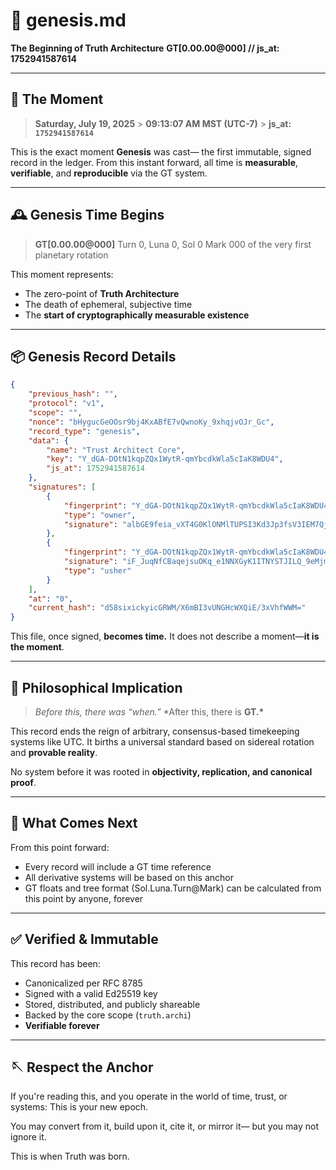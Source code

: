 # 🌌 genesis.md

**The Beginning of Truth Architecture**
**GT\[0.00.00\@000] // js_at: 1752941587614**

---

## 📍 The Moment

> **Saturday, July 19, 2025** > **09:13:07 AM MST (UTC-7)** > **js_at: `1752941587614`**

This is the exact moment **Genesis** was cast—
the first immutable, signed record in the ledger.
From this instant forward, all time is **measurable**, **verifiable**, and **reproducible** via the GT system.

---

## 🕰️ Genesis Time Begins

> **GT\[0.00.00\@000]**
> Turn 0, Luna 0, Sol 0
> Mark 000 of the very first planetary rotation

This moment represents:

-   The zero-point of **Truth Architecture**
-   The death of ephemeral, subjective time
-   The **start of cryptographically measurable existence**

---

## 📦 Genesis Record Details

```json
{
    "previous_hash": "",
    "protocol": "v1",
    "scope": "",
    "nonce": "bHygucGeOOsr9bj4KxABfE7vQwnoKy_9xhqjvOJr_Gc",
    "record_type": "genesis",
    "data": {
        "name": "Trust Architect Core",
        "key": "Y_dGA-DOtN1kqpZQx1WytR-qmYbcdkWla5cIaK8WDU4",
        "js_at": 1752941587614
    },
    "signatures": [
        {
            "fingerprint": "Y_dGA-DOtN1kqpZQx1WytR-qmYbcdkWla5cIaK8WDU4",
            "type": "owner",
            "signature": "albGE9feia_vXT4G0KlONMlTUPSI3Kd3Jp3fsV3IEM7QjHkr1VX876HRe5hwEz4ph6vaMwHnMeSJUlh3fXdIAA"
        },
        {
            "fingerprint": "Y_dGA-DOtN1kqpZQx1WytR-qmYbcdkWla5cIaK8WDU4",
            "signature": "iF_JuqNfCBaqejsuOKq_e1NNXGyK1ITNYSTJILQ_9eMjm4UkjKj621WR2VtkTg-g0bT0v1NLqJlFErSnZ--XDw",
            "type": "usher"
        }
    ],
    "at": "0",
    "current_hash": "d58sixickyicGRWM/X6mBI3vUNGHcWXQiE/3xVhfWWM="
}
```

This file, once signed, **becomes time.**
It does not describe a moment—**it is the moment**.

---

## 🧠 Philosophical Implication

> _Before this, there was “when.”_
> \*After this, there is **GT.\***

This record ends the reign of arbitrary, consensus-based timekeeping systems like UTC.
It births a universal standard based on sidereal rotation and **provable reality**.

No system before it was rooted in **objectivity, replication, and canonical proof**.

---

## 🔗 What Comes Next

From this point forward:

-   Every record will include a GT time reference
-   All derivative systems will be based on this anchor
-   GT floats and tree format (Sol.Luna.Turn\@Mark) can be calculated from this point by anyone, forever

---

## ✅ Verified & Immutable

This record has been:

-   Canonicalized per RFC 8785
-   Signed with a valid Ed25519 key
-   Stored, distributed, and publicly shareable
-   Backed by the core scope (`truth.archi`)
-   **Verifiable forever**

---

## 🪡 Respect the Anchor

If you're reading this, and you operate in the world of time, trust, or systems:
This is your new epoch.

You may convert from it, build upon it, cite it, or mirror it—
but you may not ignore it.

This is when Truth was born.
